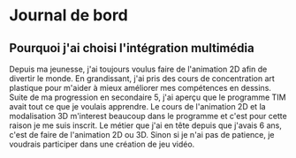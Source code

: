 # Journal de bord

## Pourquoi j'ai choisi l'intégration multimédia
Depuis ma jeunesse, j'ai toujours voulus faire de l'animation 2D afin de divertir le monde.
En grandissant, j'ai pris des cours de concentration art plastique pour m'aider à mieux améliorer mes compétences en dessins.
Suite de ma progression en secondaire 5, j'ai aperçu que le programme TIM avait tout ce que je voulais apprendre.
Le cours de l'animation 2D et la modalisation 3D m'interest beaucoup dans le programme et c'est pour cette raison je me suis inscrit.
Le métier que j'ai en tête depuis que j'avais 6 ans, c'est de faire de l'animation 2D ou 3D.
Sinon si je n'ai pas de patience, je voudrais participer dans une création de jeu vidéo.
